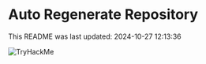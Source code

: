 # Auto Regenerate Repository

This README was last updated: 2024-10-27 12:13:36

 ![TryHackMe](https://tryhackme.com/badge/533634)